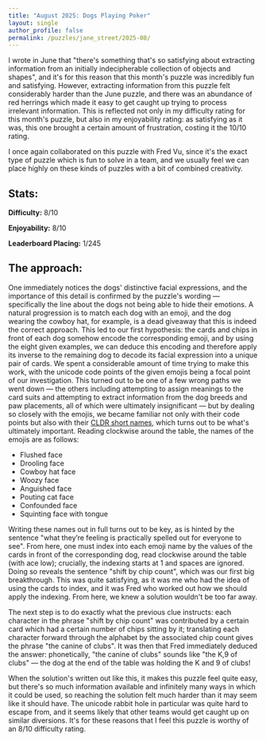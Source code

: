 ```yaml
---
title: "August 2025: Dogs Playing Poker"
layout: single
author_profile: false
permalink: /puzzles/jane_street/2025-08/
---
```


I wrote in June that "there's something that's so satisfying about extracting information from an initially indecipherable collection of objects and shapes", and it's for this reason that this month's puzzle was incredibly fun and satisfying. However, extracting information from this puzzle felt considerably harder than the June puzzle, and there was an abundance of red herrings which made it easy to get caught up trying to process irrelevant information. This is reflected not only in my difficulty rating for this month's puzzle, but also in my enjoyability rating: as satisfying as it was, this one brought a certain amount of frustration, costing it the 10/10 rating.

I once again collaborated on this puzzle with Fred Vu, since it's the exact type of puzzle which is fun to solve in a team, and we usually feel we can place highly on these kinds of puzzles with a bit of combined creativity.

## Stats:

**Difficulty:** 8/10

**Enjoyability:** 8/10

**Leaderboard Placing:** 1/245

## The approach:

One immediately notices the dogs' distinctive facial expressions, and the importance of this detail is confirmed by the puzzle's wording — specifically the line about the dogs not being able to hide their emotions. A natural progression is to match each dog with an emoji, and the dog wearing the cowboy hat, for example, is a dead giveaway that this is indeed the correct approach. This led to our first hypothesis: the cards and chips in front of each dog somehow encode the corresponding emoji, and by using the eight given examples, we can deduce this encoding and therefore apply its inverse to the remaining dog to decode its facial expression into a unique pair of cards. We spent a considerable amount of time trying to make this work, with the unicode code points of the given emojis being a focal point of our investigation. This turned out to be one of a few wrong paths we went down — the others including attempting to assign meanings to the card suits and attempting to extract information from the dog breeds and paw placements, all of which were ultimately insignificant — but by dealing so closely with the emojis, we became familiar not only with their code points but also with their <a href="https://unicode-org.github.io/emoji/emoji/charts-16.0/emoji-list.html" target="_blank" rel="noopener noreferrer">CLDR short names</a>, which turns out to be what's ultimately important. Reading clockwise around the table, the names of the emojis are as follows:
- Flushed face
- Drooling face
- Cowboy hat face
- Woozy face
- Anguished face
- Pouting cat face
- Confounded face
- Squinting face with tongue

Writing these names out in full turns out to be key, as is hinted by the sentence "what they’re feeling is practically spelled out for everyone to see". From here, one must index into each emoji name by the values of the cards in front of the corresponding dog, read clockwise around the table (with ace low); crucially, the indexing starts at 1 and spaces are ignored. Doing so reveals the sentence "shift by chip count", which was our first big breakthrough. This was quite satisfying, as it was me who had the idea of using the cards to index, and it was Fred who worked out how we should apply the indexing. From here, we knew a solution wouldn't be too far away.

The next step is to do exactly what the previous clue instructs: each character in the phrase "shift by chip count" was contributed by a certain card which had a certain number of chips sitting by it; translating each character forward through the alphabet by the associated chip count gives the phrase "the canine of clubs". It was then that Fred immediately deduced the answer: phonetically, "the canine of clubs" sounds like "the K,9 of clubs" — the dog at the end of the table was holding the K and 9 of clubs!

When the solution's written out like this, it makes this puzzle feel quite easy, but there's so much information available and infinitely many ways in which it could be used, so reaching the solution felt much harder than it may seem like it should have. The unicode rabbit hole in particular was quite hard to escape from, and it seems likely that other teams would get caught up on similar diversions. It's for these reasons that I feel this puzzle is worthy of an 8/10 difficulty rating.